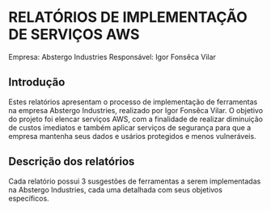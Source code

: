 # RELATÓRIOS DE IMPLEMENTAÇÃO DE SERVIÇOS AWS

Empresa: Abstergo Industries 
Responsável: Igor Fonsêca Vilar

## Introdução
Estes relatórios apresentam o processo de implementação de ferramentas na empresa Abstergo Industries, realizado por Igor Fonsêca Vilar. O objetivo do projeto foi elencar serviços AWS, com a finalidade de realizar diminuição de custos imediatos e também aplicar serviços de segurança para que a empresa mantenha seus dados e usários protegidos e menos vulneráveis.

## Descrição dos relatórios
Cada relatório possui 3 susgestões de ferramentas a serem implementadas na Abstergo Industries, cada uma detalhada com seus objetivos específicos.
